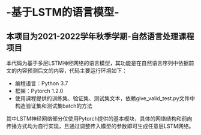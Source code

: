 # -基于LSTM的语言模型-
## 本项目为2021-2022学年秋季学期-自然语言处理课程项目
本代码为基于多层LSTM神经网络的语言模型，其功能是在自然语言序列中依据前文的内容预测后文的内容，代码主要运行环境如下：   
- 编程语言：Python 3.7    
- 框架：Pytorch 1.2.0     
- 使用课程提供的训练集、验证集、测试集文本，依赖give_valid_test.py文件中构造验证集和测试集batch的方法
  
其中LSTM神经网络部分仅使用Pytorch提供的基本模块，具体的网络结构和前向传播方式均为自行实现，且通过调整传入模型的参数即可生成任意层LSTM网络。
